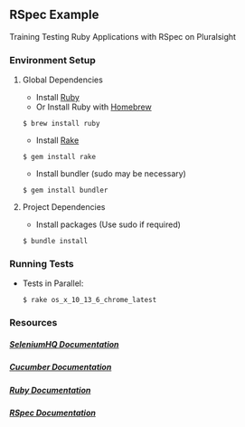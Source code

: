## RSpec Example
Training Testing Ruby Applications with RSpec on Pluralsight

### Environment Setup

1. Global Dependencies
    * Install [Ruby](https://www.ruby-lang.org/en/documentation/installation/)
    * Or Install Ruby with [Homebrew](http://brew.sh/)
    ```
    $ brew install ruby
    ```
    * Install [Rake](http://docs.seattlerb.org/rake/)
    ```
    $ gem install rake
    ```
    * Install bundler (sudo may be necessary)
    ```
    $ gem install bundler
    ```

2. Project Dependencies
    * Install packages (Use sudo if required)
    ```
    $ bundle install
    ```

### Running Tests

* Tests in Parallel:
    ```
    $ rake os_x_10_13_6_chrome_latest
    ```

### Resources

##### [SeleniumHQ Documentation](http://www.seleniumhq.org/docs/)

##### [Cucumber Documentation](https://cucumber.io/docs/reference)

##### [Ruby Documentation](http://ruby-doc.org/)

##### [RSpec Documentation](https://www.rubydoc.info/gems/rspec-core/RSpec)

